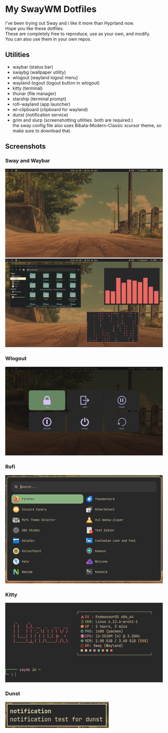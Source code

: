 # My SwayWM Dotfiles
I've been trying out Sway and i like it more than Hyprland now.\
Hope you like these dotfiles.\
These are completely free to reproduce, use as your own, and modify.\
You can also use them in your own repos.
## Utilities
- waybar (status bar)
- swaybg (wallpaper utility)
- wlogout (wayland logout menu)
- wayland-logout (logout button in wlogout)
- kitty (terminal)
- thunar (file manager)
- starship (terminal prompt)
- rofi-wayland (app launcher)
- wl-clipboard (clipboard for wayland)
- dunst (notification service)
- grim and slurp (screenshotting utilities. both are required.)\
the sway config file also uses Bibata-Modern-Classic xcursor theme, so make sure to download that.
## Screenshots
### Sway and Waybar
<img src="assets/sway.png">

<img src="assets/swaywm.png">

### Wlogout

<img src="assets/wlogout.png">

### Rofi

<img src="assets/rofi.png">

### Kitty

<img src="assets/kitty.png">

### Dunst

<img src="assets/dunst.png">
